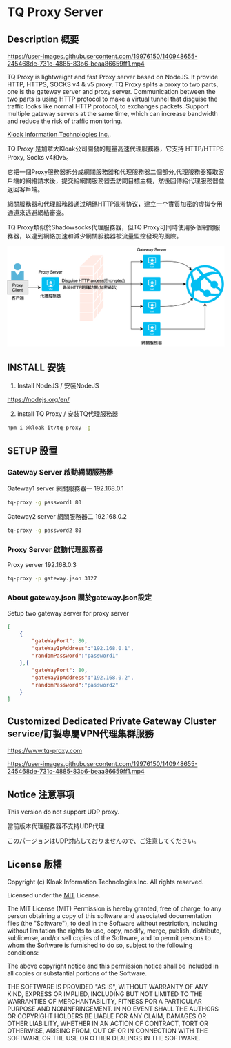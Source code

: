 # TQ Proxy Server

## Description 概要

https://user-images.githubusercontent.com/19976150/140948655-245468de-731c-4885-83b6-beaa86659ff1.mp4

TQ Proxy is lightweight and fast Proxy server based on NodeJS. It provide HTTP, HTTPS, SOCKS v4 & v5 proxy.
TQ Proxy splits a proxy to two parts, one is the gateway server and proxy server.
Communication between the two parts is using HTTP protocol to make a virtual tunnel that disguise the traffic looks like normal HTTP protocol, to exchanges packets. Support multiple gateway servers at the same time, which can increase bandwidth and reduce the risk of traffic monitoring.

[Kloak Information Technologies Inc.](https://www.Kloak.app).

TQ Proxy 是加拿大Kloak公司開發的輕量高速代理服務器，它支持 HTTP/HTTPS Proxy, Socks v4和v5。

它把一個Proxy服務器拆分成網關服務器和代理服務器二個部分,代理服務器獲取客戶端的網絡請求後，提交給網關服務器去訪問目標主機，然後回傳給代理服務器並返回客戶端。

網關服務器和代理服務器通过明碼HTTP混淆协议，建立一个實質加密的虚拟专用通道來逃避網絡審查。

TQ Proxy類似於Shadowsocks代理服務器，但TQ Proxy可同時使用多個網關服務器，以達到網絡加速和減少網關服務器被流量監控發現的風險。

![http protocol](/resouce/iOPN4.png?raw=true)

## INSTALL 安裝
1. Install NodeJS / 安裝NodeJS

https://nodejs.org/en/


2. install TQ Proxy / 安裝TQ代理服務器
```bash
npm i @kloak-it/tq-proxy -g
```

## SETUP 設置

### Gateway Server 啟動網關服務器

Gateway1 server 網關服務器一 192.168.0.1
```bash
tq-proxy -g password1 80
```
Gateway2 server 網關服務器二 192.168.0.2
```bash
tq-proxy -g password2 80
```

### Proxy Server 啟動代理服務器

Proxy server 192.168.0.3
```bash
tq-proxy -p gateway.json 3127
```

### About gateway.json 關於gateway.json設定

Setup two gateway server for proxy server
```json
[
    { 
        "gateWayPort": 80, 
        "gateWayIpAddress":"192.168.0.1",
        "randomPassword":"password1"
    },{
        "gateWayPort": 80,
        "gateWayIpAddress":"192.168.0.2",
        "randomPassword":"password2"
    }
]
```

## Customized Dedicated Private Gateway Cluster service/訂製專屬VPN代理集群服務

https://www.tq-proxy.com


https://user-images.githubusercontent.com/19976150/140948655-245468de-731c-4885-83b6-beaa86659ff1.mp4


## Notice 注意事項

This version do not support UDP proxy.

當前版本代理服務器不支持UDP代理

このパージョンはUDP対応しておりませんので、ご注意してください。

## License 版權 

Copyright (c) Kloak Information Technologies Inc. All rights reserved.

Licensed under the [MIT](LICENSE) License.

The MIT License (MIT)
Permission is hereby granted, free of charge, to any person obtaining a copy
of this software and associated documentation files (the "Software"), to deal
in the Software without restriction, including without limitation the rights
to use, copy, modify, merge, publish, distribute, sublicense, and/or sell
copies of the Software, and to permit persons to whom the Software is
furnished to do so, subject to the following conditions:

The above copyright notice and this permission notice shall be included in
all copies or substantial portions of the Software.

THE SOFTWARE IS PROVIDED "AS IS", WITHOUT WARRANTY OF ANY KIND, EXPRESS OR
IMPLIED, INCLUDING BUT NOT LIMITED TO THE WARRANTIES OF MERCHANTABILITY,
FITNESS FOR A PARTICULAR PURPOSE AND NONINFRINGEMENT. IN NO EVENT SHALL THE
AUTHORS OR COPYRIGHT HOLDERS BE LIABLE FOR ANY CLAIM, DAMAGES OR OTHER
LIABILITY, WHETHER IN AN ACTION OF CONTRACT, TORT OR OTHERWISE, ARISING FROM,
OUT OF OR IN CONNECTION WITH THE SOFTWARE OR THE USE OR OTHER DEALINGS IN
THE SOFTWARE.
